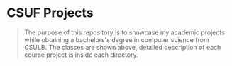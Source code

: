 # CSUF Projects

> The purpose of this repository is to showcase my academic projects while obtaining a bachelors's degree in computer science from CSULB. The classes are shown above, detailed description of each course project is inside each directory.
<!-- The classes and the their corresponding projects are shown below, but a more detailed description of each is given in the corresponding directories. -->
